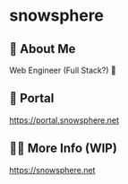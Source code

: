 # snowsphere

## 👋 About Me
Web Engineer (Full Stack?) 🐣

## 🌌 Portal
https://portal.snowsphere.net

## 👨‍💻 More Info (WIP)
https://snowsphere.net
